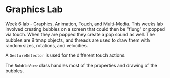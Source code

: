 Graphics Lab
=============================

Week 6 lab - Graphics, Animation, Touch, and Multi-Media. This weeks lab involved creating bubbles on a screen that could then be "flung" or popped via touch. When they are popped they create a pop sound as well. The bubbles are Bitmap objects, and threads are used to draw them with random sizes, rotations, and velocities. 

A `GestureDetector` is used for the different touch actions.

The `BubbleView` class handles most of the properties and drawing of the bubbles.

